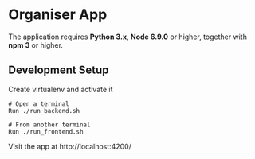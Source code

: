 # Organiser App

The application requires **Python 3.x**, **Node 6.9.0** or higher, together with **npm 3**  or higher.

## Development Setup

Create virtualenv and activate it
```
# Open a terminal
Run ./run_backend.sh

# From another terminal
Run ./run_frontend.sh
```

Visit the app at http://localhost:4200/
